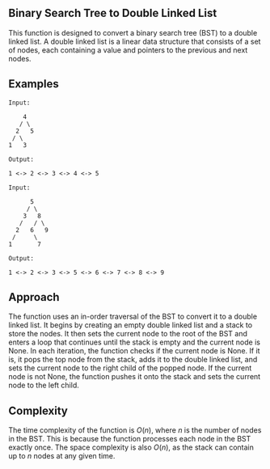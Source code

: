 ## Binary Search Tree to Double Linked List
This function is designed to convert a binary search tree (BST) to a double linked list. A double linked list is a linear data structure that consists of a set of nodes, each containing a value and pointers to the previous and next nodes.

## Examples


```
Input:

    4
   / \
  2   5
 / \
1   3

Output:

1 <-> 2 <-> 3 <-> 4 <-> 5
```

```
Input:

      5
     / \
    3   8
   /   / \
  2   6   9
 /     \
1       7

Output:

1 <-> 2 <-> 3 <-> 5 <-> 6 <-> 7 <-> 8 <-> 9
```

## Approach

The function uses an in-order traversal of the BST to convert it to a double linked list. It begins by creating an empty double linked list and a stack to store the nodes. It then sets the current node to the root of the BST and enters a loop that continues until the stack is empty and the current node is None. In each iteration, the function checks if the current node is None. If it is, it pops the top node from the stack, adds it to the double linked list, and sets the current node to the right child of the popped node. If the current node is not None, the function pushes it onto the stack and sets the current node to the left child.

## Complexity

The time complexity of the function is $O(n)$, where $n$ is the number of nodes in the BST. This is because the function processes each node in the BST exactly once. The space complexity is also $O(n)$, as the stack can contain up to $n$ nodes at any given time.
